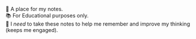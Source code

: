 📝 A place for my notes.\
📚 For Educational purposes only.\
🧠 I *need* to take these notes to help me remember and improve my thinking (keeps me engaged).
